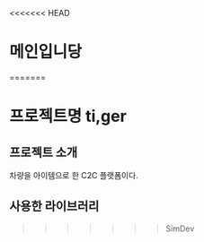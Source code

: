 <<<<<<< HEAD
# 메인입니당
=======
# 프로젝트명 ti,ger

## 프로젝트 소개

차량을 아이템으로 한 C2C 플랫폼이다.

## 사용한 라이브러리
>>>>>>> SimDev
